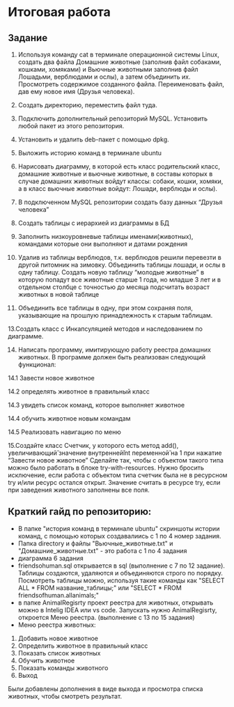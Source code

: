 # Итоговая работа

## Задание
1. Используя команду cat в терминале операционной системы Linux, создать два файла Домашние животные (заполнив файл собаками, кошками, хомяками) и Вьючные животными заполнив файл Лошадьми, верблюдами и ослы), а затем объединить их. Просмотреть содержимое созданного файла. Переименовать файл, дав ему новое имя (Друзья человека).

3. Создать директорию, переместить файл туда.

4. Подключить дополнительный репозиторий MySQL. Установить любой пакет из этого репозитория.

5. Установить и удалить deb-пакет с помощью dpkg.

6. Выложить историю команд в терминале ubuntu

7. Нарисовать диаграмму, в которой есть класс родительский класс, домашние животные и вьючные животные, в составы которых в случае домашних животных войдут классы: собаки, кошки, хомяки, а в класс вьючные животные войдут: Лошади, верблюды и ослы).

8. В подключенном MySQL репозитории создать базу данных “Друзья человека”

9. Создать таблицы с иерархией из диаграммы в БД

10. Заполнить низкоуровневые таблицы именами(животных), командами которые они выполняют и датами рождения

11. Удалив из таблицы верблюдов, т.к. верблюдов решили перевезти в другой питомник на зимовку. Объединить таблицы лошади, и ослы в одну таблицу. Создать новую таблицу “молодые животные” в которую попадут все животные старше 1 года, но младше 3 лет и в отдельном столбце с точностью до месяца подсчитать возраст животных в новой таблице

12. Объединить все таблицы в одну, при этом сохраняя поля, указывающие на прошлую принадлежность к старым таблицам.

13.Создать класс с Инкапсуляцией методов и наследованием по диаграмме.

14. Написать программу, имитирующую работу реестра домашних животных. В программе должен быть реализован следующий функционал:

14.1 Завести новое животное

14.2 определять животное в правильный класс

14.3 увидеть список команд, которое выполняет животное

14.4 обучить животное новым командам

14.5 Реализовать навигацию по меню

15.Создайте класс Счетчик, у которого есть метод add(), увеличивающий̆ значение внутренней̆int переменной̆ на 1 при нажатие “Завести новое животное” Сделайте так, чтобы с объектом такого типа можно было работать в блоке try-with-resources. Нужно бросить исключение, если работа с объектом типа счетчик была не в ресурсном try и/или ресурс остался открыт. Значение считать в ресурсе try, если при заведения животного заполнены все поля.

## Краткий гайд по репозиторию:
- В папке "история команд в терминале ubuntu" скриншоты истории команд, с помощью которых создавалиись с 1 по 4 номер задания.
- Папка directory и файлы "Вьючные_животные.txt" и "Домашние_животные.txt" - это работа с 1 по 4 задания
- диаграмма 6 задания
- friendsohuman.sql открывается в sql (выполнение c 7 по 12 задание). Таблицы создаются, удаляются и  объединяются строго по порядку. Посмотреть таблицы можно, используя такие команды как "SELECT ALL * FROM название_таблицы;" или "SELECT * FROM friendsofhuman.allanimals;"
- в папке AnimalRegisrty проект реестра для животных, открывать можно в Intelig IDEA или vs code. Запускать нужно AnimalRegisrty, откроется Меню реестра. (выполнение с 13 по 15 задания)
- Меню реестра животных:
1. Добавить новое животное
2. Определить животное в правильный класс
3. Показать список животных
4. Обучить животное
5. Показать команды животного
6. Выход
   
Были добавлены дополнения в виде выхода и просмотра списка животных, чтобы смотреть результат.
